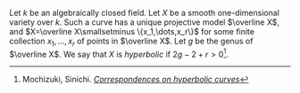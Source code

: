 Let $k$ be an algebraically closed field. Let $X$ be a smooth one-dimensional variety over $k$. Such a curve has a unique projective model $\overline X$, and $X=\overline X\smallsetminus \{x_1,\dots,x_r\}$ for some finite collection $x_1,\dots,x_r$ of points in $\overline X$. Let $g$ be the genus of $\overline X$. We say that $X$ is _hyperbolic_ if $2 g-2+r \gt 0$[^moc]. 

[^moc]: Mochizuki, Sinichi. [_Correspondences on hyperbolic curves_](http://www.kurims.kyoto-u.ac.jp/~motizuki/Correspondences%20on%20Hyperbolic%20Curves.pdf)

